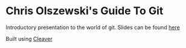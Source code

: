 Chris Olszewski's Guide To Git
============

Introductory presentation to the world of git.
Slides can be found [here](http://chris-olszewski.github.io/guide-to-git/)

Built using [Cleaver](https://github.com/jdan/cleaver)
